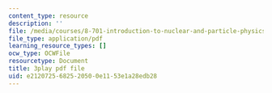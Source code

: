 ```yaml
---
content_type: resource
description: ''
file: /media/courses/8-701-introduction-to-nuclear-and-particle-physics-fall-2020/e2120725682520500e1153e1a28edb28_RmbJBq9kpbI.pdf
file_type: application/pdf
learning_resource_types: []
ocw_type: OCWFile
resourcetype: Document
title: 3play pdf file
uid: e2120725-6825-2050-0e11-53e1a28edb28
---
```

